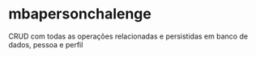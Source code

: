 # mbapersonchalenge
CRUD com todas as operações relacionadas e persistidas em banco de dados, pessoa e perfil
